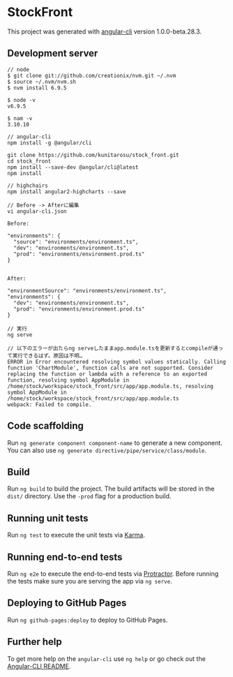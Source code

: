 # StockFront

This project was generated with [angular-cli](https://github.com/angular/angular-cli) version 1.0.0-beta.28.3.

## Development server
```
// node
$ git clone git://github.com/creationix/nvm.git ~/.nvm
$ source ~/.nvm/nvm.sh
$ nvm install 6.9.5

$ node -v
v6.9.5

$ nam -v
3.10.10

// angular-cli
npm install -g @angular/cli

git clone https://github.com/kunitarosu/stock_front.git
cd stock_front
npm install --save-dev @angular/cli@latest
npm install

// highchairs
npm install angular2-highcharts --save

// Before -> Afterに編集
vi angular-cli.json

Before:

"environments": {
  "source": "environments/environment.ts",
  "dev": "environments/environment.ts",
  "prod": "environments/environment.prod.ts"
}


After:

"environmentSource": "environments/environment.ts",
"environments": {
  "dev": "environments/environment.ts",
  "prod": "environments/environment.prod.ts"
}

// 実行
ng serve

// 以下のエラーが出たらng serveしたままapp.module.tsを更新するとcompileが通って実行できるはず。原因は不明…
ERROR in Error encountered resolving symbol values statically. Calling function 'ChartModule', function calls are not supported. Consider replacing the function or lambda with a reference to an exported function, resolving symbol AppModule in /home/stock/workspace/stock_front/src/app/app.module.ts, resolving symbol AppModule in /home/stock/workspace/stock_front/src/app/app.module.ts
webpack: Failed to compile.
```
## Code scaffolding

Run `ng generate component component-name` to generate a new component. You can also use `ng generate directive/pipe/service/class/module`.

## Build

Run `ng build` to build the project. The build artifacts will be stored in the `dist/` directory. Use the `-prod` flag for a production build.

## Running unit tests

Run `ng test` to execute the unit tests via [Karma](https://karma-runner.github.io).

## Running end-to-end tests

Run `ng e2e` to execute the end-to-end tests via [Protractor](http://www.protractortest.org/).
Before running the tests make sure you are serving the app via `ng serve`.

## Deploying to GitHub Pages

Run `ng github-pages:deploy` to deploy to GitHub Pages.

## Further help

To get more help on the `angular-cli` use `ng help` or go check out the [Angular-CLI README](https://github.com/angular/angular-cli/blob/master/README.md).
